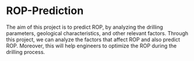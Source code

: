 # ROP-Prediction
The aim of this project is to predict ROP, by analyzing the drilling parameters, geological characteristics, and other relevant factors. Through this project, we can analyze the factors that affect ROP and also predict ROP. Moreover, this will help engineers to optimize the ROP during the drilling process.
